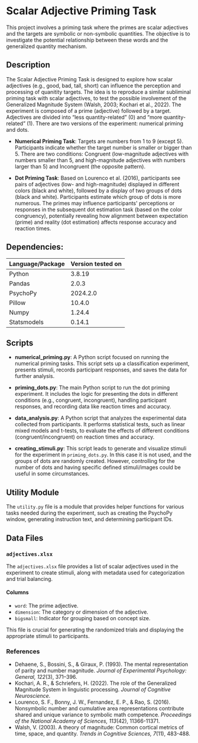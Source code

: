 
# Scalar Adjective Priming Task

This project involves a priming task where the primes are scalar adjectives and the targets are symbolic or non-symbolic quantities. The objective is to investigate the potential relationship between these words and the generalized quantity mechanism.

## Description

The Scalar Adjective Priming Task is designed to explore how scalar adjectives (e.g., good, bad, tall, short) can influence the perception and processing of quanitity targets. The idea is to reproduce a similar subliminal priming task with scalar adjectives, to test the possible involvement of the Generalized Magnitude System (Walsh, 2003; Kochari et al., 2022).
The experiment is composed of a prime (adjective) followed by a target. Adjectives are divided into “less quantity-related” (0) and “more quantity-related” (1). There are two versions of the experiment: numerical priming and dots.

- **Numerical Priming Task**: Targets are numbers from 1 to 9 (except 5). Participants indicate whether the target number is smaller or bigger than 5. There are two conditions: Congruent (low-magnitude adjectives with numbers smaller than 5, and high-magnitude adjectives with numbers larger than 5) and Incongruent (the opposite pattern).

- **Dot Priming Task**: Based on Lourenco et al. (2016), participants see pairs of adjectives (low- and high-magnitude) displayed in different colors (black and white), followed by a display of two groups of dots (black and white). Participants estimate which group of dots is more numerous. The primes may influence participants' perceptions or responses in the subsequent dot estimation task (based on the color congruency), potentially revealing how alignment between expectation (prime) and reality (dot estimation) affects response accuracy and reaction times.


## Dependencies:

| Language/Package | Version tested on |
|------------------|-------------------|
| Python           | 3.8.19            |
| Pandas           | 2.0.3             |
| PsychoPy         | 2024.2.0          |
| Pillow           | 10.4.0            |
| Numpy            | 1.24.4            |
| Statsmodels      | 0.14.1            |

## Scripts ##

- **numerical_priming.py**: A Python script focused on running the numerical priming tasks. This script sets up a classification experiment, presents stimuli, records participant responses, and saves the data for further analysis.

- **priming_dots.py**: The main Python script to run the dot priming experiment. It includes the logic for presenting the dots in different conditions (e.g., congruent, incongruent), handling participant responses, and recording data like reaction times and accuracy.

- **data_analysis.py**: A Python script that analyzes the experimental data collected from participants. It performs statistical tests, such as linear mixed models and t-tests, to evaluate the effects of different conditions (congruent/incongruent) on reaction times and accuracy.

- **creating_stimuli.py**: This script leads to generate and visualize stimuli for the experiment in `priming_dots.py`. In this case it is not used, and the groups of dots are randomly created. However, controlling for the number of dots and having specific defined stimuli/images could be useful in some circumstances.


## Utility Module

The `utility.py` file is a module that provides helper functions for various tasks needed during the experiment, such as creating the PsychoPy window, generating instruction text, and determining participant IDs.


## Data Files

### `adjectives.xlsx`

The `adjectives.xlsx` file provides a list of scalar adjectives used in the experiment to create stimuli, along with metadata used for categorization and trial balancing.

#### Columns

- `word`: The prime adjective.
- `dimension`: The category or dimension of the adjective.
- `bigsmall`: Indicator for grouping based on concept size.

This file is crucial for generating the randomized trials and displaying the appropriate stimuli to participants.

### References

- Dehaene, S., Bossini, S., & Giraux, P. (1993). The mental representation of parity and number magnitude. *Journal of Experimental Psychology: General, 122*(3), 371–396.
- Kochari, A. R., & Schriefers, H. (2022). The role of the Generalized Magnitude System in linguistic processing. *Journal of Cognitive Neuroscience*.
- Lourenco, S. F., Bonny, J. W., Fernandez, E. P., & Rao, S. (2016). Nonsymbolic number and cumulative area representations contribute shared and unique variance to symbolic math competence. *Proceedings of the National Academy of Sciences, 113*(42), 11366-11371.
- Walsh, V. (2003). A theory of magnitude: Common cortical metrics of time, space, and quantity. *Trends in Cognitive Sciences, 7*(11), 483-488.

